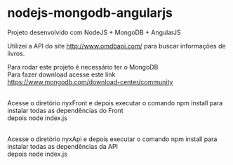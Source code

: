 # nodejs-mongodb-angularjs
Projeto desenvolvido com NodeJS + MongoDB + AngularJS

Utilizei a API do site http://www.omdbapi.com/ para buscar informações de livros.

Para rodar este projeto é necessário ter o MongoDB<br>
Para fazer download acesse este link<br>
https://www.mongodb.com/download-center/community<br><br>

Acesse o diretório nyxFront e depois executar o comando npm install para instalar todas as dependências do Front<br>
depois node index.js<br><br>

Acesse o diretório nyxApi e depois executar o comando npm install para instalar todas as dependências da API<br>
depois node index.js<br>